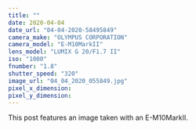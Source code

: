 ```yaml
---
title: ""
date: 2020-04-04
date_url: "04-04-2020-58495849"
camera_make: "OLYMPUS CORPORATION"
camera_model: "E-M10MarkII"
lens_model: "LUMIX G 20/F1.7 II"
iso: "1000"
fnumber: "1.8"
shutter_speed: "320"
image_url: "04_04_2020_055849.jpg"
pixel_x_dimension: 
pixel_y_dimension: 
---
```


This post features an image taken with an E-M10MarkII.